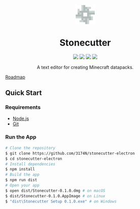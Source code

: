 <p align="center">
    <img height="60px" width="60px" src="src/styles/media/icon.png" />
    <h1 align="center">Stonecutter</h1>
</p>
<p align="center"> 
    <a href="https://david-dm.org/3174N/stonecutter-electron?type=dev"><img src="https://badgen.net/david/dep/3174N/stonecutter-electron" /></a>
    <a href="https://david-dm.org/3174N/stonecutter-electron"><img src="https://badgen.net/david/dev/3174N/stonecutter-electron" /></a>
    <a href="LICENSE"><img src="https://badgen.net/github/license/3174N/stonecutter-electron" /></a>
    <a href="https://github.com/3174N/stonecutter-electron/releases"><img src="https://badgen.net/github/release/3174N/stonecutter-electron" /></a>
</p>
<p align="center">A text editor for creating Minecraft datapacks.</p>

[Roadmap](https://github.com/3174N/stonecutter-electron/projects/1)

## Quick Start

### Requirements

-   [Node.js](https://nodejs.org/)
-   [Git](https://git-scm.com/)

### Run the App

```bash
# Clone the repository
$ git clone https://github.com/3174N/stonecutter-electron
$ cd stonecutter-electron
# Install dependencies
$ npm install
# Build the app
$ npm run dist
# Open your app
$ open dist/Stonecutter-0.1.0.dmg # on macOS
$ dist/Stonecutter-0.1.0.AppImage # on Linux
$ "dist\Stonecutter Setup 0.1.0.exe" # on Windows
```
